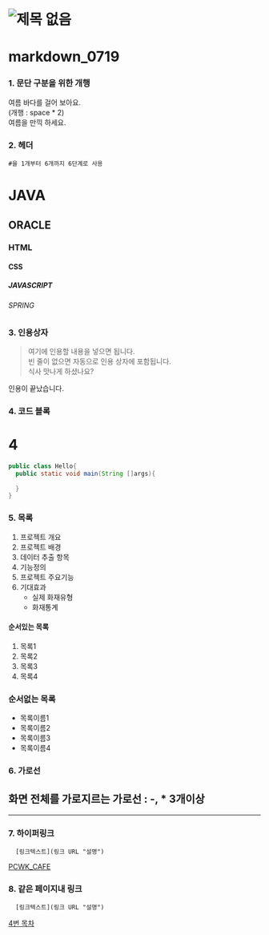 # ![제목 없음](https://github.com/user-attachments/assets/9f536685-5bd8-4f9e-8d41-b944fc23667d)

# markdown_0719

### 1. 문단 구분을 위한 개행
여름 바다를 걸어 보아요.  
(개행 : space * 2)  
여름을 만끽 하세요.

### 2. 헤더
``` #을 1개부터 6개까지 6단계로 사용 ```
# JAVA
## ORACLE
### HTML
#### CSS
##### JAVASCRIPT
###### SPRING

### 3. 인용상자
> 여기에 인용할 내용을 넣으면 됩니다.  
> 빈 줄이 없으면 자동으로 인용 상자에 포함됩니다.  
> 식사 맛나게 하셨나요?

인용이 끝났습니다.

### 4. 코드 블록
# 4
```JAVA
public class Hello{
  public static void main(String []args){
  
  }
}
```

### 5. 목록
1. 프로젝트 개요
2. 프로젝트 배경
3. 데이터 추출 항목
4. 기능정의
5. 프로젝트 주요기능
6. 기대효과
   *  실제 화재유형
   *  화재통계

#### 순서있는 목록
1. 목록1
1. 목록2
1. 목록3
1. 목록4

### 순서없는 목록
* 목록이름1
* 목록이름2
* 목록이름3
* 목록이름4

### 6. 가로선
화면 전체를 가로지르는 가로선 : -, * 3개이상
---
***

### 7. 하이퍼링크
```
  [링크텍스트](링크 URL "설명")
```

[PCWK_CAFE](https://cafe.daum.net/pcwk/buGR "수업자료")

### 8. 같은 페이지내 링크
```
  [링크텍스트](링크 URL "설명")
```
[4번 목차](#4 "페이지내 링크")
